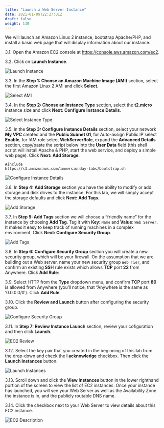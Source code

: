 ```yaml
---
title: "Launch a Web Server Instance"
date: 2021-01-09T22:27:01Z
draft: false
weight: 130
---
```

We will launch an Amazon Linux 2 instance, bootstrap Apache/PHP, and install a basic web page that will display information about our instance.

3.1\. Open the Amazon EC2 console at https://console.aws.amazon.com/ec2.

3.2\. Click on **Launch Instance**.

![Launch Instance](images/ec2-launch.png)

3.3\. In the **Step 1: Choose an Amazon Machine Image (AMI)** section, select the first Amazon Linux 2 AMI and click **Select**.

![Select AMI](images/ec2-select-ami.png)

3.4\. In the **Step 2: Choose an Instance Type** section, select the **t2.micro** instance size and click **Next: Configure Instance Details**.

![Select Instance Type](images/ec2-select-instance-type.png)

3.5\. In the **Step 3: Configure Instance Details** section, select your network **My VPC** created and the **Public Subnet 01**, for Auto-assign Public IP select **Enable**, for IAM role select **WebServerRole**, expand the **Advanced Details** section, copy/paste the script below into the **User Data** field (this shell script will install Apache & PHP, start the web service, and deploy a simple web page). Click **Next: Add Storage**.

```console
#include
https://s3.amazonaws.com/immersionday-labs/bootstrap.sh
```

![Configure Instance Details](images/ec2-details.png)

3.6\. In **Step 4: Add Storage** section you have the ability to modify or add storage and disk drives to the instance. For this lab, we will simply accept the storage defaults and click **Next: Add Tags**.

![Add Storage](images/ec2-storage.png)

3.7\. In **Step 5: Add Tags** section we will choose a “friendly name” for the instance by choosing **Add Tag**. Tag it with **Key**: `Name` and  **Value**: `Web Server`. It makes it easy to keep track of running machines in a complex environment. Click **Next: Configure Security Group**.

![Add Tags](images/ec2-tag.png)

3.8\. In **Step 6: Configure Security Group** section you will create a new security group, which will be your firewall. On the assumption that we are building out a Web server, name your new security group `Web Tier`, and confirm an existing **SSH** rule exists which allows **TCP** port **22** from Anywhere. Click **Add Rule**:

3.9\. Select HTTP from the **Type** dropdown menu, and confirm **TCP** port **80** is allowed from Anywhere (you’ll notice, that “Anywhere is the same as ‘0.0.0.0/0’).  Click **Add Rule**. 

3.10\. Click the **Review and Launch** button after configuring the security group.

![Configure Security Group](images/ec2-sg.png)

3.11\. In **Step 7: Review Instance Launch** section, review your cofiguration and then click **Launch**.

![EC2 Review](images/ec2-review.png)

3.12\. Select the key pair that you created in the beginning of this lab from the drop-down and check the **I acknowledge** checkbox. Then click the **Launch Instances** button.

![Launch Instances](images/ec2-select-key.png)

3.13\. Scroll down and click the **View Instances** button in the lower righthand portion of the screen to view the list of EC2 instances. Once your instance has launched, you will see your Web Server as well as the Availability Zone the instance is in, and the publicly routable DNS name.

3.14\. Click the checkbox next to your Web Server to view details about this EC2 instance.

![EC2 Description](images/ec2-description.png)